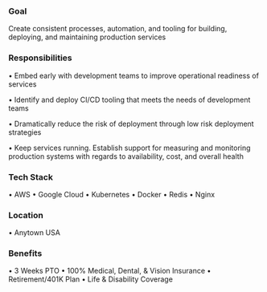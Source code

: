 ### Goal

Create consistent processes, automation, and tooling for building, deploying, and maintaining production services

### Responsibilities

• Embed early with development teams to improve operational readiness of services

• Identify and deploy CI/CD tooling that meets the needs of development teams

• Dramatically reduce the risk of deployment through low risk deployment strategies

• Keep services running. Establish support for measuring and monitoring production systems with regards to availability, cost, and overall health

### Tech Stack
• AWS
• Google Cloud
• Kubernetes
• Docker
• Redis
• Nginx

### Location
• Anytown USA

### Benefits
• 3 Weeks PTO
• 100% Medical, Dental, & Vision Insurance
• Retirement/401K Plan
• Life & Disability Coverage

